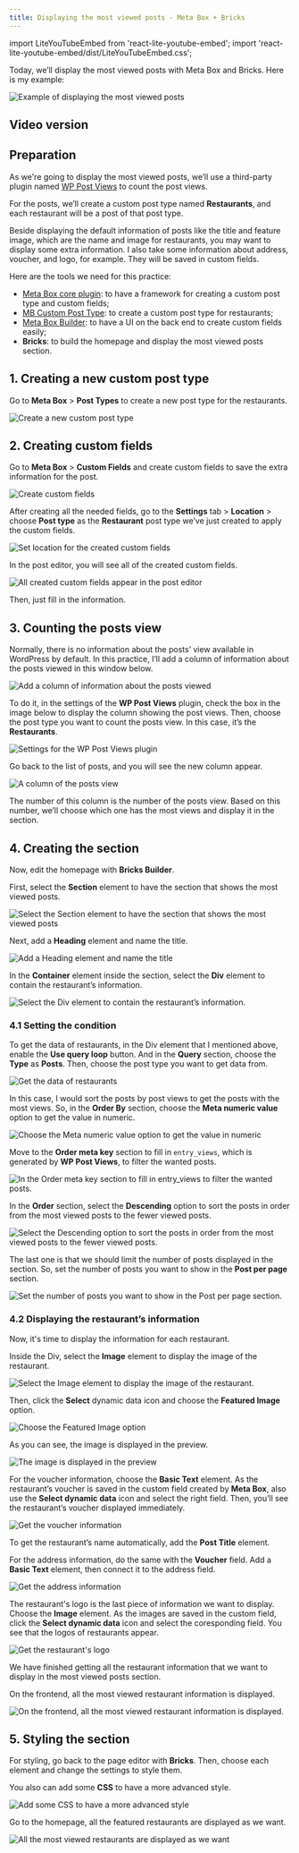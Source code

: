 ```yaml
---
title: Displaying the most viewed posts - Meta Box + Bricks
---
```

import LiteYouTubeEmbed from 'react-lite-youtube-embed';
import 'react-lite-youtube-embed/dist/LiteYouTubeEmbed.css';

Today, we’ll display the most viewed posts with Meta Box and Bricks. Here is my example:

![Example of displaying the most viewed posts](https://i.imgur.com/shVpLBQ.png)

## Video version

<LiteYouTubeEmbed id='EQ6ciFJSSeM' />

## Preparation

As we're going to display the most viewed posts, we’ll use a third-party plugin named [WP Post Views](https://wordpress.org/plugins/wp-post-views/) to count the post views.

For the posts, we’ll create a custom post type named **Restaurants**, and each restaurant will be a post of that post type. 

Beside displaying the default information of posts like the title and feature image, which are the name and image for restaurants, you may want to display some extra information. I also take some information about address, voucher, and logo, for example. They will be saved in custom fields.

Here are the tools we need for this practice:

* [Meta Box core plugin](https://wordpress.org/plugins/meta-box/): to have a framework for creating a custom post type and custom fields;
* [MB Custom Post Type](https://metabox.io/plugins/custom-post-type/): to create a custom post type for restaurants;
* [Meta Box Builder](https://metabox.io/plugins/meta-box-builder/): to have a UI on the back end to create custom fields easily;
* **Bricks**: to build the homepage and display the most viewed posts section.
 
## 1. Creating a new custom post type

Go to **Meta Box** > **Post Types** to create a new post type for the restaurants.

![Create a new custom post type](https://i.imgur.com/TB2fB1v.png)

## 2. Creating custom fields

Go to **Meta Box** > **Custom Fields** and create custom fields to save the extra information for the post.

![Create custom fields](https://i.imgur.com/T0zQrP1.png)

After creating all the needed fields, go to the **Settings** tab > **Location** > choose **Post type** as the **Restaurant** post type we’ve just created to apply the custom fields.

![Set location for the created custom fields](https://i.imgur.com/iPANEBR.png)

In the post editor, you will see all of the created custom fields.

![All created custom fields appear in the post editor](https://i.imgur.com/zGjKu27.png)

Then, just fill in the information.

## 3. Counting the posts view

Normally, there is no information about the posts’ view available in WordPress by default. In this practice, I’ll add a column of information about the posts viewed in this window below.

![Add a column of information about the posts viewed ](https://i.imgur.com/68M4JZg.png)

To do it, in the settings of the **WP Post Views** plugin, check the box in the image below to display the column showing the post views. Then, choose the post type you want to count the posts view. In this case, it’s the **Restaurants**.

![Settings for the WP Post Views plugin](https://i.imgur.com/xC3DgV0.png)

Go back to the list of posts, and you will see the new column appear.

![A column of the posts view](https://i.imgur.com/j8rEgaf.png)

The number of this column is the number of the posts view. Based on this number, we’ll choose which one has the most views and display it in the section.

## 4. Creating the section

Now, edit the homepage with **Bricks Builder**.

First, select the **Section** element to have the section that shows the most viewed posts.

![Select the Section element to have the section that shows the most viewed posts](https://i.imgur.com/EZVHwCH.png)

Next, add a **Heading** element and name the title.

![Add a Heading element and name the title](https://i.imgur.com/c9yVS74.png)

In the **Container** element inside the section, select the **Div** element to contain the restaurant’s information.

![Select the Div element to contain the restaurant’s information.](https://i.imgur.com/rvvOYHT.png)

### 4.1 Setting the condition

To get the data of restaurants, in the Div element that I mentioned above, enable the **Use query loop** button. And in the **Query** section, choose the **Type** as **Posts**. Then, choose the post type you want to get data from.

![Get the data of restaurants](https://i.imgur.com/5wBt9WP.png)

In this case, I would sort the posts by post views to get the posts with the most views. So, in the **Order By** section, choose the **Meta numeric value** option to get the value in numeric. 

![Choose the Meta numeric value option to get the value in numeric](https://i.imgur.com/ixiR9gy.png)

Move to the **Order meta key** section to fill in `entry_views`, which is generated by **WP Post Views**, to filter the wanted posts.

![In the Order meta key section to fill in entry_views to filter the wanted posts.](https://i.imgur.com/nMS6zg4.png)

In the **Order** section, select the **Descending** option to sort the posts in order from the most viewed posts to the fewer viewed posts.

![Select the Descending option to sort the posts in order from the most viewed posts to the fewer viewed posts.](https://i.imgur.com/GcHlkGK.png)

The last one is that we should limit the number of posts displayed in the section. So, set the number of posts you want to show in the **Post per page** section.

![Set the number of posts you want to show in the Post per page section.](https://i.imgur.com/o6pZ9P1.png)

### 4.2 Displaying the restaurant’s information

Now, it's time to display the information for each restaurant.

Inside the Div, select the **Image** element to display the image of the restaurant.

![Select the Image element to display the image of the restaurant.](https://i.imgur.com/ufh9vpS.png)

Then, click the **Select** dynamic data icon and choose the **Featured Image** option.

![Choose the Featured Image option](https://i.imgur.com/ytk9w81.png)

As you can see, the image is displayed in the preview.

![The image is displayed in the preview](https://i.imgur.com/PY14iBr.png)

For the voucher information, choose the **Basic Text** element. As the restaurant’s voucher is saved in the custom field created by **Meta Box**, also use the **Select dynamic data** icon and select the right field. Then, you’ll see the restaurant’s voucher displayed immediately.

![Get the voucher information](https://i.imgur.com/ZHlAeOZ.gif)

To get the restaurant’s name automatically, add the **Post Title** element.

For the address information, do the same with the **Voucher** field. Add a **Basic Text** element, then connect it to the address field.

![Get the address information](https://i.imgur.com/e05xHBd.png)

The restaurant's logo is the last piece of information we want to display. Choose the **Image** element. As the images are saved in the custom field, click the **Select dynamic data** icon and select the coresponding field. You see that the logos of restaurants appear.

![Get the restaurant's logo](https://i.imgur.com/Jht3oeJ.png)

We have finished getting all the restaurant information that we want to display in the most viewed posts section.

On the frontend, all the most viewed restaurant information is displayed.

![On the frontend, all the most viewed restaurant information is displayed.](https://i.imgur.com/rACjA5A.png)

## 5. Styling the section

For styling, go back to the page editor with **Bricks**. Then, choose each element and change the settings to style them.

You also can add some **CSS** to have a more advanced style.

![Add some CSS to have a more advanced style](https://i.imgur.com/vOlBj8y.png)

Go to the homepage, all the featured restaurants are displayed as we want.

![All the most viewed restaurants are displayed as we want](https://i.imgur.com/shVpLBQ.png)

